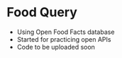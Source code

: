 # Food Query

* Using Open Food Facts database
* Started for practicing open APIs
* Code to be uploaded soon
